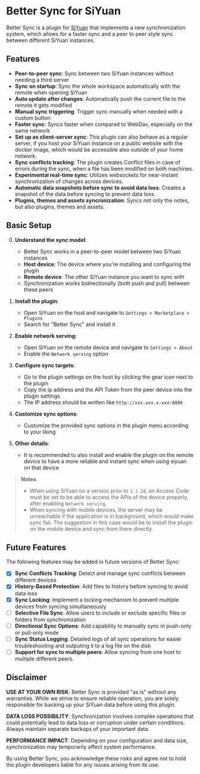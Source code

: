 # Better Sync for SiYuan

Better Sync is a plugin for [SiYuan](https://github.com/siyuan-note/siyuan) that implements a new synchronization system, which allows for a faster sync and a peer to peer style sync between different SiYuan instances.

## Features

- **Peer-to-peer sync**: Sync between two SiYuan instances without needing a third server
- **Sync on startup**: Sync the whole workspace automatically with the remote when opening SiYuan
- **Auto update after changes**: Automatically push the current file to the remote it gets modified
- **Manual sync triggering**: Trigger sync manually when needed with a custom button
- **Faster sync**: Syncs faster when compared to WebDav, especially on the same network
- **Set up as client-server sync**: This plugin can also behave as a regular server, if you host your SiYuan instance on a public website with the docker image, which would be accessible also outside of your home network.
- **Sync conflicts tracking**: The plugin creates Conflict files in case of errors during the sync, when a file has been modified on both machines.
- **Experimental real-time sync**: Utilizes websockets for near-instant synchronization of changes across devices.
- **Automatic data snapshots before sync to avoid data loss**: Creates a snapshot of the data before syncing to prevent data loss.
- **Plugins, themes and assets syncronization**: Syncs not only the notes, but also plugins, themes and assets.

## Basic Setup

0. **Understand the sync model**:
    - Better Sync works in a peer-to-peer model between two SiYuan instances
    - **Host device**: The device where you're installing and configuring the plugin
    - **Remote device**: The other SiYuan instance you want to sync with
    - Synchronization works bidirectionally (both push and pull) between these peers

1. **Install the plugin**:
   - Open SiYuan on the host and navigate to `Settings > Marketplace > Plugins`
   - Search for "Better Sync" and install it

2. **Enable network serving**:
    - Open SiYuan on the remote device and navigate to `Settings > About`
    - Enable the `Network serving` option

3. **Configure sync targets**:
   - Go to the plugin settings on the host by clicking the gear icon next to the plugin
   - Copy the ip address and the API Token from the peer device into the plugin settings
   - The IP address should be written like `http://xxx.xxx.x.xxx:6806`

4. **Customize sync options**:
    - Customize the provided sync options in the plugin menu according to your liking

5. **Other details**:
    - It is recommended to also install and enable the plugin on the remote device to have a more reliable and instant sync when using siyuan on that device

> **Notes** 
> - When using SiYuan on a version prior to `3.1.28`, an Access Code must be set to be able to access the APIs of the device properly, after enabling `Network serving`.
> - When syncing with mobile devices, the server may be unreachable if the application is in background, which would make sync fail. The suggestion in this case would be to install the plugin on the mobile device and sync from there directly.

## Future Features

The following features may be added in future versions of Better Sync:

- [x] **Sync Conflicts Tracking**: Detect and manage sync conflicts between different devices
- [x] **History-Based Protection**: Add files to history before syncing to avoid data loss
- [x] **Sync Locking**: Implement a locking mechanism to prevent multiple devices from syncing simultaneously
- [ ] **Selective File Sync**: Allow users to include or exclude specific files or folders from synchronization
- [ ] **Directional Sync Options**: Add capability to manually sync in push-only or pull-only mode
- [ ] **Sync Status Logging**: Detailed logs of all sync operations for easier troubleshooting and outputing it to a log file on the disk
- [ ] **Support for sync to multiple peers**: Allow syncing from one host to multiple different peers.

## Disclaimer

**USE AT YOUR OWN RISK**: Better Sync is provided "as is" without any warranties. While we strive to ensure reliable operation, you are solely responsible for backing up your SiYuan data before using this plugin.

**DATA LOSS POSSIBILITY**: Synchronization involves complex operations that could potentially lead to data loss or corruption under certain conditions. Always maintain separate backups of your important data.

**PERFORMANCE IMPACT**: Depending on your configuration and data size, synchronization may temporarily affect system performance.

By using Better Sync, you acknowledge these risks and agree not to hold the plugin developers liable for any issues arising from its use.
